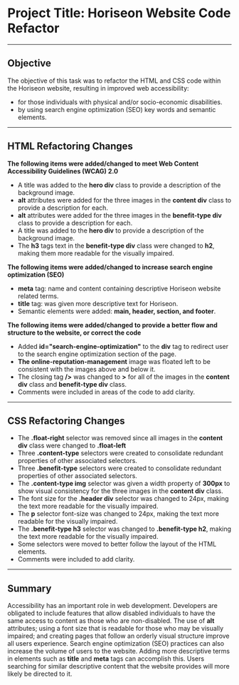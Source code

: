 # Project Title: Horiseon Website Code Refactor
___
## Objective
The objective of this task was to refactor the HTML and CSS code within the Horiseon website, resulting in improved web accessibility:
- for those individuals with physical and/or socio-economic disabilities.
- by using search engine optimization (SEO) key words and semantic elements.
___
## HTML Refactoring Changes
**The following items were added/changed to meet Web Content Accessibility Guidelines (WCAG) 2.0**
- A title was added to the **hero div** class to provide a description of the background image.
- **alt** attributes were added for the three images in the **content div** class to provide a description for each.
- **alt** attributes were added for the three images in the **benefit-type div** class to provide a description for each.
- A title was added to the **hero div** to provide a description of the background image.
- The **h3** tags text in the **benefit-type div** class were changed to **h2**, making them more readable for the visually impaired.

**The following items were added/changed to increase search engine optimization (SEO)**
- **meta** tag: name and content containing descriptive Horiseon website related terms.
- **title** tag: was given more descriptive text for Horiseon.
- Semantic elements were added: **main, header, section, and footer**.

**The following items were added/changed to provide a better flow and structure to the website, or correct the code**
- Added **id="search-engine-optimization"** to the **div** tag to redirect user to the search engine optimization section of the page. 
- **The online-reputation-management** image was floated left to be consistent with the images above and below it.
- The closing tag **/>** was changed to **>** for all of the images in the **content div** class and **benefit-type div** class.
- Comments were included in areas of the code to add clarity.
___

## CSS Refactoring Changes
- The **.float-right** selector was removed since all images in the **content div** class were changed to **.float-left**
- Three **.content-type** selectors were created to consolidate redundant properties of other associated selectors.
- Three **.benefit-type** selectors were created to consolidate redundant properties of other associated selectors.
- The **.content-type img** selector was given a width property of **300px** to show visual consistency for the three images in the **content div** class.
- The font size for the **.header div** selector was changed to 24px, making the text more readable for the visually impaired.
- The **p** selector font-size was changed to 24px, making the text more readable for the visually impaired.
- The **.benefit-type h3** selector was changed to **.benefit-type h2**, making the text more readable for the visually impaired.
- Some selectors were moved to better follow the layout of the HTML elements.
- Comments were included to add clarity.
___
## Summary
Accessibility has an important role in web development. Developers are obligated to include features that allow disabled individuals to have the same access to content as those who are non-disabled.  The use of **alt** attributes; using a font size that is readable for those who may be visually impaired; and creating pages that follow an orderly visual structure improve all users experience.
Search engine optimization (SEO) practices can also increase the volume of users to the website.  Adding more descriptive terms in elements such as **title**  and **meta** tags can accomplish this.  Users searching for similar descriptive content that the website provides will more likely be directed to it.
